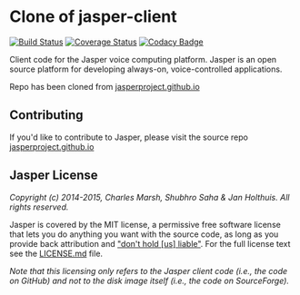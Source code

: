 Clone of jasper-client
=============

[![Build Status](https://travis-ci.org/jblance/jasper-client.svg?branch=master)](https://travis-ci.org/jblance/jasper-client) [![Coverage Status](https://img.shields.io/coveralls/jblance/jasper-client.svg)](https://coveralls.io/r/jblance/jasper-client) [![Codacy Badge](https://www.codacy.com/project/badge/3a50e1bc2261419894d76b7e2c1ac694)](https://www.codacy.com/app/jblance/jasper-client)

Client code for the Jasper voice computing platform. Jasper is an open source platform for developing always-on, voice-controlled applications.

Repo has been cloned from [jasperproject.github.io](http://jasperproject.github.io/)

## Contributing

If you'd like to contribute to Jasper, please visit the source repo [jasperproject.github.io](http://jasperproject.github.io/)

## Jasper License

*Copyright (c) 2014-2015, Charles Marsh, Shubhro Saha & Jan Holthuis. All rights reserved.*

Jasper is covered by the MIT license, a permissive free software license that lets you do anything you want with the source code, as long as you provide back attribution and ["don't hold \[us\] liable"](http://choosealicense.com). For the full license text see the [LICENSE.md](LICENSE.md) file.

*Note that this licensing only refers to the Jasper client code (i.e.,  the code on GitHub) and not to the disk image itself (i.e., the code on SourceForge).*

